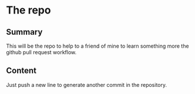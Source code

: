 # The repo

## Summary

This will be the repo to help to a friend of mine to learn something more the github pull request workflow.


## Content

Just push a new line to generate another commit in the repository.
